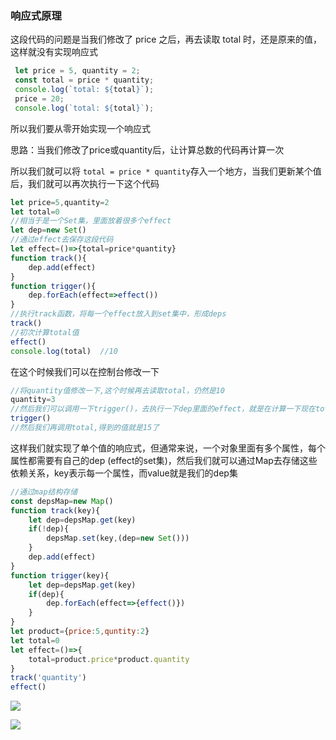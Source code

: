 ### 响应式原理

这段代码的问题是当我们修改了 price 之后，再去读取 total 时，还是原来的值，这样就没有实现响应式

```js
 let price = 5, quantity = 2;
 const total = price * quantity;
 console.log(`total: ${total}`);
 price = 20;
 console.log(`total: ${total}`);
```

所以我们要从零开始实现一个响应式

思路：当我们修改了price或quantity后，让计算总数的代码再计算一次

所以我们就可以将 ``total = price * quantity``存入一个地方，当我们更新某个值后，我们就可以再次执行一下这个代码

```js
let price=5,quantity=2
let total=0
//相当于是一个Set集，里面放着很多个effect
let dep=new Set()
//通过effect去保存这段代码
let effect=()=>{total=price*quantity}
function track(){
    dep.add(effect)
}
function trigger(){
    dep.forEach(effect=>effect())
}
//执行track函数，将每一个effect放入到set集中，形成deps
track()
//初次计算total值
effect()
console.log(total)  //10
```

在这个时候我们可以在控制台修改一下

```js
//将quantity值修改一下,这个时候再去读取total，仍然是10
quantity=3
//然后我们可以调用一下trigger()，去执行一下dep里面的effect，就是在计算一下现在total
trigger()
//然后我们再调用total,得到的值就是15了
```

这样我们就实现了单个值的响应式，但通常来说，一个对象里面有多个属性，每个属性都需要有自己的dep (effect的set集)，然后我们就可以通过Map去存储这些依赖关系，key表示每一个属性，而value就是我们的dep集

```js
//通过map结构存储
const depsMap=new Map()
function track(key){
    let dep=depsMap.get(key)
    if(!dep){
        depsMap.set(key,(dep=new Set()))
    }
    dep.add(effect)
}
function trigger(key){
    let dep=depsMap.get(key)
    if(dep){
        dep.forEach(effect=>{effect()})
    }
}
let product={price:5,quntity:2}
let total=0
let effect=()=>{
    total=product.price*product.quantity
}
track('quantity')
effect()
```



![](https://cdn.jsdelivr.net/gh/lijiayan921/Figure-bed/image/202210120023671.png)



![](https://cdn.jsdelivr.net/gh/lijiayan921/Figure-bed/image/202210120024893.jpg)



